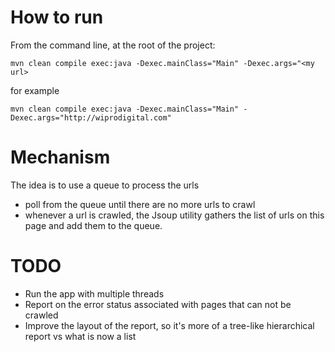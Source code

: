 

# How to run

From the command line, at the root of the project:

`mvn clean compile exec:java -Dexec.mainClass="Main" -Dexec.args="<my url>`

for example

`mvn clean compile exec:java -Dexec.mainClass="Main" -Dexec.args="http://wiprodigital.com"`


# Mechanism

The idea is to use a queue to process the urls
- poll from the queue until there are no more urls to crawl
- whenever a url is crawled, the Jsoup utility gathers the list of urls on this page and add them to the queue.


# TODO

- Run the app with multiple threads
- Report on the error status associated with pages that can not be crawled
- Improve the layout of the report, so it's more of a tree-like hierarchical report vs what is now a list




